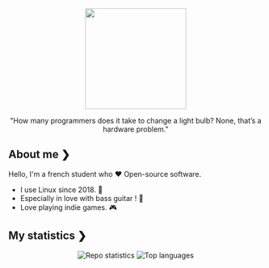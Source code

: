 <div id="header" align="center">
  <img src="https://media.giphy.com/media/lRLzrbhmh5pFf4jOga/giphy.gif" width="200"/>
  <p>"How many programmers does it take to change a light bulb? None, that’s a hardware problem."</p>
</div>

## About me ❯
<div id="about">
<p>Hello, I'm a french student who ❤️ Open-source software.</p>
<ul>
  <li>I use Linux since 2018. 🎊</li>
  <li>Especially in love with bass guitar ! 🎸</li>
  <li>Love playing indie games. 🎮</li>
</ul>

## My statistics ❯
<div id="stats" align="center">
  <img src="https://github-readme-stats.vercel.app/api/?username=steadywool&show_icons=true" alt="Repo statistics" />
  <img src="https://github-readme-stats.vercel.app/api/top-langs/?username=steadywool" alt="Top languages" />
</div>
